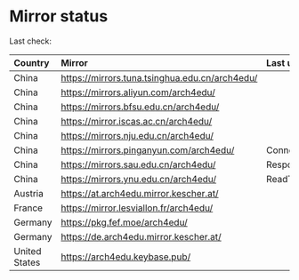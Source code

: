 <script src="./time.js"></script>
# Mirror status
Last check: <script type="text/javascript">localize(1670243929.3863795);</script>

|Country|Mirror|Last update|
|:------|:-----|:----------|
|China|https://mirrors.tuna.tsinghua.edu.cn/arch4edu/|<script type="text/javascript">localize(1670222154);</script>|
|China|https://mirrors.aliyun.com/arch4edu/|<script type="text/javascript">localize(1670135541);</script>|
|China|https://mirrors.bfsu.edu.cn/arch4edu/|<script type="text/javascript">localize(1670222154);</script>|
|China|https://mirror.iscas.ac.cn/arch4edu/|<script type="text/javascript">localize(1670222154);</script>|
|China|https://mirrors.nju.edu.cn/arch4edu/|<script type="text/javascript">localize(1670135541);</script>|
|China|https://mirrors.pinganyun.com/arch4edu/|ConnectTimeout|
|China|https://mirrors.sau.edu.cn/arch4edu/|Response 500|
|China|https://mirrors.ynu.edu.cn/arch4edu/|ReadTimeout|
|Austria|https://at.arch4edu.mirror.kescher.at/|<script type="text/javascript">localize(1670222154);</script>|
|France|https://mirror.lesviallon.fr/arch4edu/|<script type="text/javascript">localize(1670222154);</script>|
|Germany|https://pkg.fef.moe/arch4edu/|<script type="text/javascript">localize(1670222154);</script>|
|Germany|https://de.arch4edu.mirror.kescher.at/|<script type="text/javascript">localize(1670222154);</script>|
|United States|https://arch4edu.keybase.pub/|<script type="text/javascript">localize(1670178808);</script>|

<script src="./tablefilter/tablefilter.js"></script>
<script src="./table.js"></script>